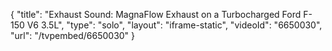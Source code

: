 {
    "title": "Exhaust Sound: MagnaFlow Exhaust on a Turbocharged Ford F-150 V6 3.5L",
    "type": "solo",
    "layout": "iframe-static",
    "videoId": "6650030",
    "url": "\/tvpembed\/6650030"
}